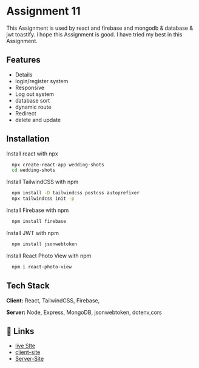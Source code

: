 
# Assignment 11

This Assignment is used by react and firebase and mongodb & database & jwt toastify. i hope this Assignment is good. I have tried my best in this Assignment.
## Features

- Details
- login/register system
- Responsive
- Log out system
- database sort
- dynamic route
- Redirect
- delete and update


## Installation

Install react with npx

```bash
  npx create-react-app wedding-shots
  cd wedding-shots
``` 
Install TailwindCSS with npm
```bash
  npm install -D tailwindcss postcss autoprefixer
  npx tailwindcss init -p
```
Install Firebase with npm
```bash
  npm install firebase
```
Install JWT with npm
```bash
  npm install jsonwebtoken
```
Install React Photo View with npm
```bash
  npm i react-photo-view
```
## Tech Stack

**Client:** React, TailwindCSS, Firebase,

**Server:** Node, Express, MongoDB, jsonwebtoken, dotenv,cors


## 🔗 Links
- [live SIte](https://wedding-shots-5055a.web.app/)
- [client-site](https://github.com/Porgramming-Hero-web-course/b6a11-service-review-client-side-Razibul-Islam)
- [Server-Site](https://github.com/Porgramming-Hero-web-course/b6a11-service-review-server-side-Razibul-Islam)

